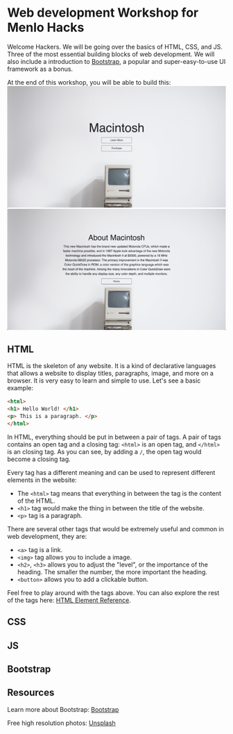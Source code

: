 # Web development Workshop for Menlo Hacks

Welcome Hackers. We will be going over the basics of HTML, CSS, and JS. Three of the most essential building blocks of web development. We will also include a introduction to [Bootstrap](https://getbootstrap.com/), a popular and super-easy-to-use UI framework as a bonus. 

At the end of this workshop, you will be able to build this:
![home page](/home-page.png)
![about page](/about-page.png)

## HTML
HTML is the skeleton of any website. It is a kind of declarative languages that allows a website to display titles, paragraphs, image, and more on a browser. It is very easy to learn and simple to use. Let's see a basic example:

```HTML
<html>
<h1> Hello World! </h1>
<p> This is a paragraph. </p>
</html>
```

In HTML, everything should be put in between a pair of tags. A pair of tags contains an open tag and a closing tag: `<html>` is an open tag, and `</html>` is an closing tag. As you can see, by adding a `/`, the open tag would become a closing tag. 

Every tag has a different meaning and can be used to represent different elements in the website:
* The `<html>` tag means that everything in between the tag is the content of the HTML. 
* `<h1>` tag would make the thing in between the title of the website.
* `<p>` tag is a paragraph. 

There are several other tags that would be extremely useful and common in web development, they are:
* `<a>` tag is a link.
* `<img>` tag allows you to include a image.
* `<h2>`, `<h3>` allows you to adjust the "level", or the importance of the heading. The smaller the number, the more important the heading.
* `<button>` allows you to add a clickable button. 

Feel free to play around with the tags above. You can also explore the rest of the tags here:
[HTML Element Reference](https://www.w3schools.com/TAGS/default.ASP). 


## CSS

## JS

## Bootstrap

## Resources

Learn more about Bootstrap: [Bootstrap](https://getbootstrap.com/)

Free high resolution photos: [Unsplash](https://unsplash.com/)